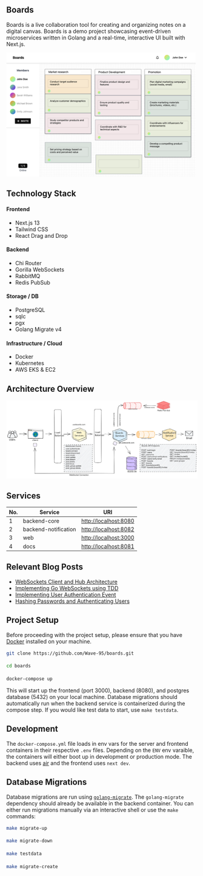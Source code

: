 ## Boards
Boards is a live collaboration tool for creating and organizing notes on a digital canvas. Boards is a demo project showcasing event-driven microservices written in Golang and a real-time, interactive UI built with Next.js.

<img src="frontend/public/Hero.png" alt="Boards" width="500"/>

## Technology Stack
#### Frontend
- Next.js 13
- Tailwind CSS
- React Drag and Drop
#### Backend
- Chi Router
- Gorilla WebSockets
- RabbitMQ
- Redis PubSub
#### Storage / DB
- PostgreSQL
- sqlc
- pgx
- Golang Migrate v4
#### Infrastructure / Cloud
- Docker
- Kubernetes
- AWS EKS & EC2

## Architecture Overview
![architecture](docs/architecture.svg)

## Services

No. | Service | URI
--- | --- | ---
1 | backend-core | [http://localhost:8080](http://localhost:8080)
2 | backend-notification | [http://localhost:8082](http://localhost:8082)
3 | web | [http://localhost:3000](http://localhost:3000)
4 | docs | [http://localhost:8081](http://localhost:8081)

## Relevant Blog Posts
- [WebSockets Client and Hub Architecture](https://medium.com/@wu.victor.95/building-a-go-websocket-for-a-live-collaboration-tool-pt-1-f7e5374b1f47)
- [Implementing Go WebSockets using TDD](https://medium.com/@wu.victor.95/building-a-go-websocket-for-a-live-collaboration-tool-pt-2-5728cd6ec801)
- [Implementing User Authentication Event](https://medium.com/@wu.victor.95/building-a-go-websocket-for-a-live-collaboration-tool-pt-3-b9a6b23f7fef)
- [Hashing Passwords and Authenticating Users](https://medium.com/@wu.victor.95/hashing-passwords-and-authenticating-users-with-bcrypt-dc2fdd978568)

## Project Setup

Before proceeding with the project setup, please ensure that you have [Docker](https://www.docker.com/) installed on your machine. 

```bash
git clone https://github.com/Wave-95/boards.git

cd boards

docker-compose up
```

This will start up the frontend (port 3000), backend (8080), and postgres database (5432) on your local machine. Database migrations should automatically run when the backend service is containerized during the compose step. If you would like test data to start, use `make testdata`. 

## Development

The `docker-compose.yml` file loads in env vars for the server and frontend containers in their respective `.env` files. Depending on the `ENV` env varaible, the containers will either boot up in development or production mode. The backend uses [air](https://github.com/cosmtrek/air) and the frontend uses `next dev`. 

## Database Migrations

Database migrations are run using [`golang-migrate`](https://github.com/golang-migrate/migrate/tree/master/cmd/migrate). The `golang-migrate` dependency should already be available in the backend container. You can either run migrations manually via an interactive shell or use the `make` commands:

```bash
make migrate-up

make migrate-down

make testdata

make migrate-create
```
